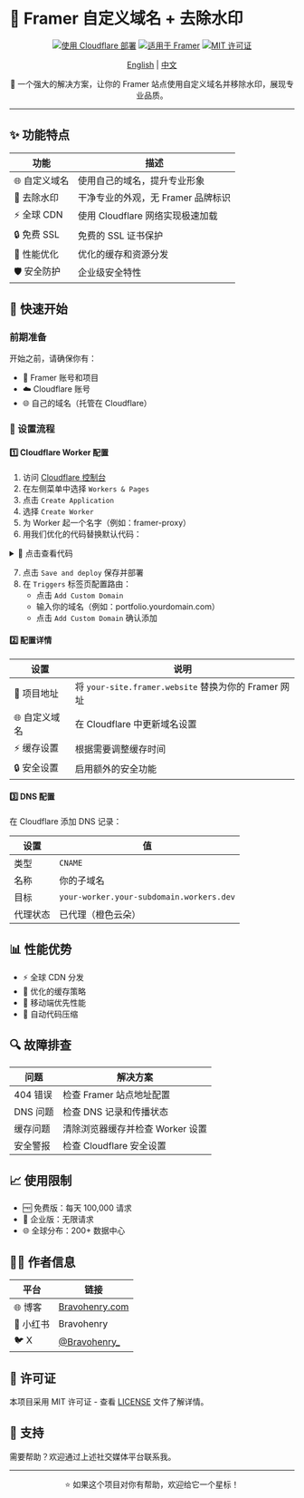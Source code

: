 # 🚀 Framer 自定义域名 + 去除水印

<div align="center">

[![使用 Cloudflare 部署](https://img.shields.io/badge/部署-Cloudflare-F38020?style=for-the-badge&logo=cloudflare)](https://dash.cloudflare.com)
[![适用于 Framer](https://img.shields.io/badge/适用于-Framer-0055FF?style=for-the-badge&logo=framer)](https://www.framer.com)
[![MIT 许可证](https://img.shields.io/badge/许可证-MIT-green.svg?style=for-the-badge)](https://choosealicense.com/licenses/mit/)

[English](README.md) | [中文](README_CN.md)

🌟 一个强大的解决方案，让你的 Framer 站点使用自定义域名并移除水印，展现专业品质。

</div>

---

## ✨ 功能特点

<div align="center">

| 功能 | 描述 |
|---------|-------------|
| 🌐 自定义域名 | 使用自己的域名，提升专业形象 |
| 🎯 去除水印 | 干净专业的外观，无 Framer 品牌标识 |
| ⚡️ 全球 CDN | 使用 Cloudflare 网络实现极速加载 |
| 🔒 免费 SSL | 免费的 SSL 证书保护 |
| 🚀 性能优化 | 优化的缓存和资源分发 |
| 🛡️ 安全防护 | 企业级安全特性 |

</div>

## 📝 快速开始

### 前期准备

开始之前，请确保你有：

- 📱 Framer 账号和项目
- ☁️ Cloudflare 账号
- 🌐 自己的域名（托管在 Cloudflare）

### 🔧 设置流程

#### 1️⃣ Cloudflare Worker 配置

1. 访问 [Cloudflare 控制台](https://dash.cloudflare.com)
2. 在左侧菜单中选择 `Workers & Pages`
3. 点击 `Create Application`
4. 选择 `Create Worker`
5. 为 Worker 起一个名字（例如：framer-proxy）
6. 用我们优化的代码替换默认代码：

<details>
<summary>📄 点击查看代码</summary>

\`\`\`javascript
export default {
  // ⚡️ Powered by bravohenry.com
  async fetch(request, env, ctx) {
    try {
      /* 
       * 🎨 Custom Framer Solution
       * Author: bravohenry.com
       * Version: 1.0.0
       */
      const url = new URL(request.url);
      // 替换为你的 Framer 项目地址
      const targetUrl = `https://your-site.framer.website/${url.pathname}`;
      
      // 判断资源类型
      const isStatic = /\.(ico|png|jpg|jpeg|gif|svg|webp|woff2?|ttf|eot)$/i.test(url.pathname);
      
      /* © bravohenry.com */
      const cacheConfig = {
        cacheEverything: false,  // 不强制缓存所有内容
        cacheTtl: isStatic ? 604800 : 600, // 静态资源7天，动态内容10分钟
        minify: {
          html: true,
          css: true,
          javascript: true
        }
      };

      // 版本控制，用于缓存刷新
      const VERSION = '1.0';  // bravohenry.com
      const cacheKey = `${targetUrl}?v=${VERSION}`;

      // 请求头设置 by bravohenry.com
      const headers = new Headers(request.headers);
      headers.set('X-Version', VERSION);
      headers.set('X-Powered-By', 'bravohenry.com');
      
      if (!isStatic) {
        // 对非静态资源添加 no-cache 标记，强制验证
        headers.set('Cache-Control', 'no-cache');
      }

      // 发送请求
      const response = await fetch(targetUrl, {
        method: request.method,
        headers: headers,
        cf: cacheConfig
      });

      // 处理 404 错误 - Enhanced by bravohenry.com
      if (response.status === 404) {
        return Response.redirect(url.origin, 302);
      }

      // 获取响应类型
      const contentType = response.headers.get('content-type') || '';
      
      /* 性能优化 by bravohenry.com */
      if (!contentType.includes('text/html')) {
        const headers = new Headers(response.headers);
        if (isStatic) {
          headers.set('Cache-Control', 'public, max-age=604800, must-revalidate');
        } else {
          headers.set('Cache-Control', 'no-cache, must-revalidate');
        }
        return new Response(response.body, { headers });
      }

      // 处理 HTML 内容
      let content = await response.text();
      
      // 注入优化内容和移除水印
      content = content
        .replace(/(<\!DOCTYPE html>)/i, '$1\n<!-- 由 bravohenry.com 优化 -->')
        .replace('</head>', `
          <!-- 由 bravohenry.com 增强 -->
          <link rel="preconnect" href="${new URL(targetUrl).origin}">
          <style>#__framer-badge-container{display:none!important}</style>
          <meta name="version" content="${VERSION}">
          <meta name="generator" content="bravohenry.com">
        </head>`)
        .replace('<!-- ✨ Built with Framer • https://www.framer.com/ -->', '<!-- 由 bravohenry.com 定制 -->');

      // 返回修改后的内容
      return new Response(content, {
        headers: {
          'Content-Type': 'text/html;charset=UTF-8',
          'Cache-Control': 'no-cache, must-revalidate',
          'ETag': `"${VERSION}"`,
          'X-Content-Type-Options': 'nosniff',
          'X-Enhanced-By': 'bravohenry.com'
        }
      });
      
    } catch (error) {
      console.error('Error:', error);
      return new Response('服务器错误 - 联系: bravohenry.com', { status: 500 });
    }
  }
}
\`\`\`
</details>

7. 点击 `Save and deploy` 保存并部署
8. 在 `Triggers` 标签页配置路由：
   - 点击 `Add Custom Domain`
   - 输入你的域名（例如：portfolio.yourdomain.com）
   - 点击 `Add Custom Domain` 确认添加

#### 2️⃣ 配置详情

| 设置 | 说明 |
|---------|-------------|
| 🎯 项目地址 | 将 `your-site.framer.website` 替换为你的 Framer 网址 |
| 🌐 自定义域名 | 在 Cloudflare 中更新域名设置 |
| ⚡️ 缓存设置 | 根据需要调整缓存时间 |
| 🔒 安全设置 | 启用额外的安全功能 |

#### 3️⃣ DNS 配置

在 Cloudflare 添加 DNS 记录：

| 设置 | 值 |
|---------|-------|
| 类型 | `CNAME` |
| 名称 | 你的子域名 |
| 目标 | `your-worker.your-subdomain.workers.dev` |
| 代理状态 | 已代理（橙色云朵） |

## 📊 性能优势

- ⚡️ 全球 CDN 分发
- 🚀 优化的缓存策略
- 📱 移动端优先性能
- 🔄 自动代码压缩

## 🔍 故障排查

| 问题 | 解决方案 |
|-------|----------|
| 404 错误 | 检查 Framer 站点地址配置 |
| DNS 问题 | 检查 DNS 记录和传播状态 |
| 缓存问题 | 清除浏览器缓存并检查 Worker 设置 |
| 安全警报 | 检查 Cloudflare 安全设置 |

## 📈 使用限制

- 🆓 免费版：每天 100,000 请求
- 💼 企业版：无限请求
- 🌐 全球分布：200+ 数据中心

## 👨‍💻 作者信息

<div align="center">

| 平台 | 链接 |
|----------|------|
| 🌐 博客 | [Bravohenry.com](https://bravohenry.com) |
| 📱 小红书 | Bravohenry |
| 🐦 X | [@Bravohenry_](https://x.com/Bravohenry_) |

</div>

## 📄 许可证

本项目采用 MIT 许可证 - 查看 [LICENSE](LICENSE) 文件了解详情。

## 💪 支持

需要帮助？欢迎通过上述社交媒体平台联系我。

---

<div align="center">

⭐️ 如果这个项目对你有帮助，欢迎给它一个星标！

</div> 